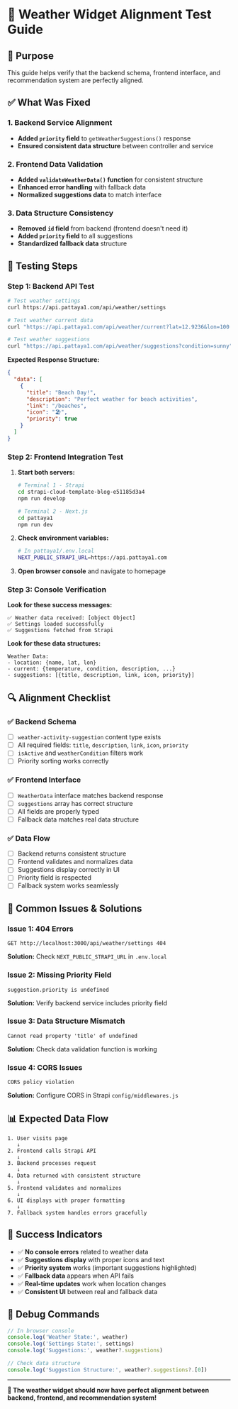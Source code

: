 # 🧪 Weather Widget Alignment Test Guide

## 🎯 Purpose
This guide helps verify that the backend schema, frontend interface, and recommendation system are perfectly aligned.

## ✅ What Was Fixed

### 1. Backend Service Alignment
- **Added `priority` field** to `getWeatherSuggestions()` response
- **Ensured consistent data structure** between controller and service

### 2. Frontend Data Validation
- **Added `validateWeatherData()` function** for consistent structure
- **Enhanced error handling** with fallback data
- **Normalized suggestions data** to match interface

### 3. Data Structure Consistency
- **Removed `id` field** from backend (frontend doesn't need it)
- **Added `priority` field** to all suggestions
- **Standardized fallback data** structure

## 🧪 Testing Steps

### Step 1: Backend API Test
```bash
# Test weather settings
curl https://api.pattaya1.com/api/weather/settings

# Test weather current data
curl "https://api.pattaya1.com/api/weather/current?lat=12.9236&lon=100.8825&units=metric"

# Test weather suggestions
curl "https://api.pattaya1.com/api/weather/suggestions?condition=sunny"
```

**Expected Response Structure:**
```json
{
  "data": [
    {
      "title": "Beach Day!",
      "description": "Perfect weather for beach activities",
      "link": "/beaches",
      "icon": "🏖️",
      "priority": true
    }
  ]
}
```

### Step 2: Frontend Integration Test
1. **Start both servers:**
   ```bash
   # Terminal 1 - Strapi
   cd strapi-cloud-template-blog-e51185d3a4
   npm run develop
   
   # Terminal 2 - Next.js
   cd pattaya1
   npm run dev
   ```

2. **Check environment variables:**
   ```bash
   # In pattaya1/.env.local
   NEXT_PUBLIC_STRAPI_URL=https://api.pattaya1.com
   ```

3. **Open browser console** and navigate to homepage

### Step 3: Console Verification
**Look for these success messages:**
```
✅ Weather data received: [object Object]
✅ Settings loaded successfully
✅ Suggestions fetched from Strapi
```

**Look for these data structures:**
```
Weather Data:
- location: {name, lat, lon}
- current: {temperature, condition, description, ...}
- suggestions: [{title, description, link, icon, priority}]
```

## 🔍 Alignment Checklist

### ✅ Backend Schema
- [ ] `weather-activity-suggestion` content type exists
- [ ] All required fields: `title`, `description`, `link`, `icon`, `priority`
- [ ] `isActive` and `weatherCondition` filters work
- [ ] Priority sorting works correctly

### ✅ Frontend Interface
- [ ] `WeatherData` interface matches backend response
- [ ] `suggestions` array has correct structure
- [ ] All fields are properly typed
- [ ] Fallback data matches real data structure

### ✅ Data Flow
- [ ] Backend returns consistent structure
- [ ] Frontend validates and normalizes data
- [ ] Suggestions display correctly in UI
- [ ] Priority field is respected
- [ ] Fallback system works seamlessly

## 🚨 Common Issues & Solutions

### Issue 1: 404 Errors
```
GET http://localhost:3000/api/weather/settings 404
```
**Solution:** Check `NEXT_PUBLIC_STRAPI_URL` in `.env.local`

### Issue 2: Missing Priority Field
```
suggestion.priority is undefined
```
**Solution:** Verify backend service includes priority field

### Issue 3: Data Structure Mismatch
```
Cannot read property 'title' of undefined
```
**Solution:** Check data validation function is working

### Issue 4: CORS Issues
```
CORS policy violation
```
**Solution:** Configure CORS in Strapi `config/middlewares.js`

## 📊 Expected Data Flow

```
1. User visits page
   ↓
2. Frontend calls Strapi API
   ↓
3. Backend processes request
   ↓
4. Data returned with consistent structure
   ↓
5. Frontend validates and normalizes
   ↓
6. UI displays with proper formatting
   ↓
7. Fallback system handles errors gracefully
```

## 🎉 Success Indicators

- ✅ **No console errors** related to weather data
- ✅ **Suggestions display** with proper icons and text
- ✅ **Priority system** works (important suggestions highlighted)
- ✅ **Fallback data** appears when API fails
- ✅ **Real-time updates** work when location changes
- ✅ **Consistent UI** between real and fallback data

## 🔧 Debug Commands

```javascript
// In browser console
console.log('Weather State:', weather)
console.log('Settings State:', settings)
console.log('Suggestions:', weather?.suggestions)

// Check data structure
console.log('Suggestion Structure:', weather?.suggestions?.[0])
```

---

**🎯 The weather widget should now have perfect alignment between backend, frontend, and recommendation system!** 